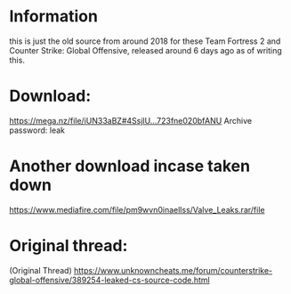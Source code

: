 # Information
this is just the old source from around 2018 for these Team Fortress 2 and Counter Strike: Global Offensive, released around 6 days ago as of writing this.


# Download:
https://mega.nz/file/iUN33aBZ#4SsjlU...723fne020bfANU
Archive password: leak

# Another download incase taken down
https://www.mediafire.com/file/pm9wvn0inaellss/Valve_Leaks.rar/file

# Original thread:
(Original Thread)
https://www.unknowncheats.me/forum/counterstrike-global-offensive/389254-leaked-cs-source-code.html
